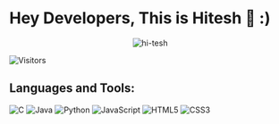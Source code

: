 <div>
   <h1>Hey Developers, This is Hitesh 👋 :)</a> </h1>
</div>

<p align="center"> <img src="https://komarev.com/ghpvc/?username=hi-tesh&abbreviated=true&label=Profile%20views&color=blueviolet&style=plastic" alt="hi-tesh" /> 

![Visitors](https://api.visitorbadge.io/api/visitors?path=https%3A%2F%2Fgithub.com%2Fhi-tesh%2Fhi-tesh%2Fedit%2Fmain%2FREADME.md&label=Profile%20Visits%3A&labelColor=%23f5e51b&countColor=%23f22613&style=plastic)


<h2> Languages and Tools: </h2>
  
 ![C](https://img.shields.io/badge/C-%E2%80%93%20Programming%20Language-blue)
 ![Java](https://img.shields.io/badge/Java-red)
 ![Python](https://img.shields.io/badge/Python-blue)
 ![JavaScript](https://img.shields.io/badge/JavaScript-yellow)
 ![HTML5](https://img.shields.io/badge/HTML5-orange)
 ![CSS3](https://img.shields.io/badge/CSS3-blue)
   
